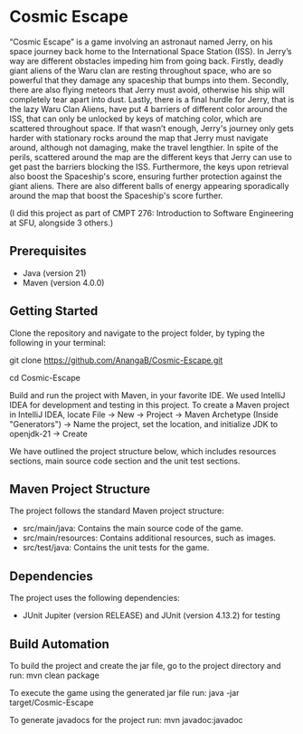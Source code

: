 # Cosmic Escape
“Cosmic Escape” is a game involving an astronaut named Jerry, on his space journey back home to the International Space Station (ISS). In Jerry’s way are different obstacles impeding him from going back. Firstly, deadly giant aliens of the Waru clan are resting throughout space, who are so powerful that they damage any spaceship that bumps into them. Secondly, there are also flying meteors that Jerry must avoid, otherwise his ship will completely tear apart into dust. Lastly, there is a final hurdle for Jerry, that is the lazy Waru Clan Aliens, have put 4 barriers of different color around the ISS, 
that can only be unlocked by keys of matching color, which are scattered throughout space. If that wasn’t enough, Jerry's journey only gets harder with 
stationary rocks around the map that Jerry must navigate around, although not damaging, make the travel lengthier. 
In spite of the perils, scattered around the map are the different keys that Jerry can use to get past the barriers blocking the ISS. 
Furthermore, the keys upon retrieval also boost the Spaceship's score, ensuring further protection against the giant aliens. 
There are also different balls of energy appearing sporadically around the map that boost the Spaceship's score further.

(I did this project as part of CMPT 276: Introduction to Software Engineering at SFU, alongside 3 others.)

## Prerequisites

- Java (version 21)
- Maven (version 4.0.0)


## Getting Started

Clone the repository and navigate to the project folder, by typing the following in your terminal:

git clone https://github.com/AnangaB/Cosmic-Escape.git

cd Cosmic-Escape

Build and run the project with Maven, in your favorite IDE. We used IntelliJ IDEA for development and testing in this project.
To create a Maven project in IntelliJ IDEA, locate File → New → Project → Maven Archetype (Inside "Generators") → Name the project, set the location, and initialize JDK to openjdk-21 → Create

We have outlined the project structure below, which includes resources sections, main source code section and the unit test sections.
## Maven Project Structure

The project follows the standard Maven project structure:

- src/main/java: Contains the main source code of the game.
- src/main/resources: Contains additional resources, such as images.
- src/test/java: Contains the unit tests for the game.

## Dependencies

The project uses the following dependencies:

- JUnit Jupiter (version RELEASE) and JUnit (version 4.13.2) for testing

## Build Automation

To build the project and create the jar file, go to the project directory and run: mvn clean package

To execute the game using the generated jar file run: java -jar target/Cosmic-Escape

To generate javadocs for the project run: mvn javadoc:javadoc
